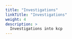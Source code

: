 ```yaml
---
title: "Investigations"
linkTitle: "Investigations"
weight: 4
description: >
  Investigations into kcp
---
```

